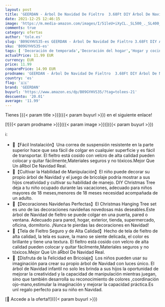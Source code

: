 ```yaml
---
layout: post
title: 'GEERDAN - Árbol De Navidad De Fieltro  3.68Ft DIY Árbol De Navidad En Fieltro + los Ornamentos Desmontables 31pcs  Decoración De Navidad para Paredes Y Puertas del Hogar'
date: 2021-12-25 12:46:15
image: 'https://m.media-amazon.com/images/I/51leU+iXyCL._SL500_._SL400_.jpg'
comments: true
category: ofertas
author: 'tole.es'
slug: 'B09GYHVS35-es GEERDAN - Árbol De Navidad De Fieltro 3.68Ft DIY Árbol De...'
sku: 'B09GYHVS35-es'
tags: [ 'Decoración de temporada','Decoración del hogar','Hogar y cocina','geerdan','navidad','Árboles de navidad', ]
actualPrice: 11.99 EUR
currency: EUR
price: 11.99
comparePrice: 14.99 EUR
prodname: 'GEERDAN - Árbol De Navidad De Fieltro  3.68Ft DIY Árbol De Navidad En Fieltro + los Ornamentos Desmontables 31pcs  Decoración De Navidad para Paredes Y Puertas del Hogar'
country: 'es'
flag: '🇪🇸'
brand: 'GEERDAN'
buyurl: 'https://www.amazon.es/dp/B09GYHVS35/?tag=tolees-21'
descuento: '20.01'
average: '11.99'
---
```


Tienes [{{< param title >}}]({{< param buyurl >}}) en el siguiente enlace!

[![{{< param prodname >}}]({{< param image >}})]({{< param buyurl >}})

ℹ️:

- 🌟【Fácil Instalación】Una correa de suspensión resistente en la parte superior hace que sea fácil de colgar en cualquier superficie y es fácil de transportar. El fieltro está cosido con velcro de alta calidad pueden colocar y quitar fácilmente,Materiales seguros y no tóxicos.Mejor Que Un áRbol De Navidad Real.
- 🌟【Cultivar la Habilidad de Manipulación】El niño puede decorar su propio árbol de Navidad y el juego de bricolaje podría mostrar a sus hijos creatividad y cultivar su habilidad de manejo. DIY Christmas Tree deja a tu niño ocupado durante las vacaciones, adecuado para niños mayores de 18 meses,menores de 18 meses necesidad acompañada de un adulto.
- 🌟【Decoraciones Navideñas Perfectas】El Christmas Hanging Tree set es uno de las decoraciones navideñas novedosas más deseables.Este árbol de Navidad de fieltro se puede colgar en una puerta, pared o ventana. Adecuado para pared, hogar, exterior, tienda, supermercado, oficina, dormitorio. ¡Nunca te pierdas las decoraciones en Navidad!
- 🌟【Tela de Fieltro Seguro y de Alta Calidad】Hecho de tela de fieltro de alta calidad, la tela es suave, la mano se siente delicada, el color es brillante y tiene una textura. El fieltro está cosido con velcro de alta calidad pueden colocar y quitar fácilmente,Materiales seguros y no tóxicos.Mejor Que Un áRbol De Navidad Real.
- 🌟【Disfruta de la Felicidad en Bricoiaje】Los niños pueden usar su imaginación para crear su propio árbol de Navidad con luces único. El árbol de Navidad infantil no solo les brinda a sus hijos la oportunidad de mejorar la creatividad y la capacidad de manipulación mientras juegan, sino que también desarrolla su reconocimiento de colores ,coordinación ojo-mano,estimular la imaginación y mejorar la capacidad práctica.Es unl regalo perfecto para su niño en Navidad.

[🛒 Accede a la oferta!!]({{< param buyurl >}})
